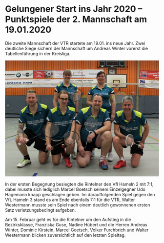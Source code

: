 # Gelungener Start ins Jahr 2020 – Punktspiele der 2. Mannschaft am 19.01.2020

Die zweite Mannschaft der VTR startete am 19.01. ins neue Jahr. Zwei deutliche Siege sichern der Mannschaft um Andreas Winter vorerst die Tabellenführung in der Kreisliga.

![Punktspiel](2020-01-20_punktspiel.jpg)

In der ersten Begegnung besiegten die Rintelner den Vfl Hameln 2 mit 7:1, dabei musste sich lediglich Marcel Goetsch seinem Einzelgegner Udo Hagemann knapp geschlagen geben.  Im darauffolgenden Spiel gegen den VfL Hameln 3 stand es am Ende ebenfalls 7:1 für die VTR, Walter Westermann musste sein Spiel nach einem deutlich gewonnenen ersten Satz verletzungsbedingt aufgeben.

Am 15. Februar geht es für die Rintelner um den Aufstieg in die Bezirksklasse, Franziska Guse, Nadine Hübert und die Herren Andreas Winter, Dominic Kirstein, Marcel Goetsch, Volker Furchbrich und Walter Westermann blicken zuversichtlich auf den letzten Spieltag.